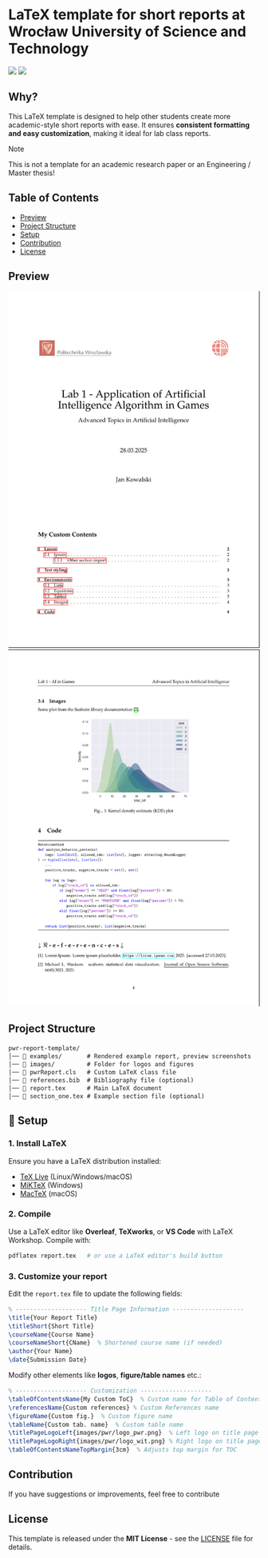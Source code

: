 # LaTeX template for short reports at Wrocław University of Science and Technology

<!-- BADGES -->
<p align="left">
   <a href="https://github.com/Krisenberg/pwr-report-template/LICENSE"><img src="https://img.shields.io/badge/License-MIT-blue?logo=opensourceinitiative"/></a>
   <a href="https://www.repostatus.org/lifecycle"><img src="https://img.shields.io/badge/repo_status-active-FC6D26?logo=framework&color=#F10001"/></a>
</p>


## Why?
This LaTeX template is designed to help other students create more academic-style short reports with ease. It ensures **consistent formatting and easy customization**, making it ideal for lab class reports.

> [!NOTE]  
> This is not a template for an academic research paper or an Engineering / Master thesis!


## Table of Contents
- [Preview](#preview)  
- [Project Structure](#project-structure)  
- [Setup](#setup)  
- [Contribution](#contribution) 
- [License](#license) 


## Preview
![screenshot of preview](examples/first_page.png)
![screenshot of preview](examples/last_page.png)


## Project Structure  
```
pwr-report-template/
│── 📁 examples/       # Rendered example report, preview screenshots 
│── 📁 images/         # Folder for logos and figures
│── 📄 pwrReport.cls   # Custom LaTeX class file
│── 📄 references.bib  # Bibliography file (optional)
│── 📄 report.tex      # Main LaTeX document
│── 📄 section_one.tex # Example section file (optional)
```


## 🔧 Setup
### 1. Install LaTeX
Ensure you have a LaTeX distribution installed:  
- [TeX Live](https://www.tug.org/texlive/) (Linux/Windows/macOS)  
- [MiKTeX](https://miktex.org/) (Windows)  
- [MacTeX](https://www.tug.org/mactex/) (macOS)  

### 2. Compile  
Use a LaTeX editor like **Overleaf**, **TeXworks**, or **VS Code** with LaTeX Workshop. Compile with:  
```sh
pdflatex report.tex   # or use a LaTeX editor's build button
```

### 3. Customize your report  
Edit the `report.tex` file to update the following fields:
```latex
% -------------------- Title Page Information --------------------
\title{Your Report Title}
\titleShort{Short Title}
\courseName{Course Name}
\courseNameShort{CName}  % Shortened course name (if needed)
\author{Your Name}
\date{Submission Date}
```

Modify other elements like **logos**, **figure/table names** etc.:
```latex
% -------------------- Customization --------------------
\tableOfContentsName{My Custom ToC}  % Custom name for Table of Contents
\referencesName{Custom references} % Custom References name
\figureName{Custom fig.}  % Custom figure name
\tableName{Custom tab. name}  % Custom table name
\titlePageLogoLeft{images/pwr/logo_pwr.png}  % Left logo on title page
\titlePageLogoRight{images/pwr/logo_wit.png} % Right logo on title page
\tableOfContentsNameTopMargin{3cm}  % Adjusts top margin for TOC
```


## Contribution
If you have suggestions or improvements, feel free to contribute


## License  
This template is released under the **MIT License** - see the [LICENSE](LICENSE) file for details.
